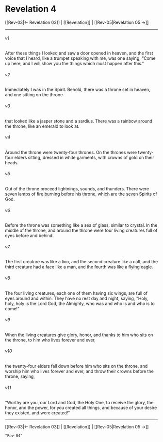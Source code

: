 # Revelation 4

[[Rev-03|← Revelation 03]] | [[Revelation]] | [[Rev-05|Revelation 05 →]]
***



###### v1 
After these things I looked and saw a door opened in heaven, and the first voice that I heard, like a trumpet speaking with me, was one saying, "Come up here, and I will show you the things which must happen after this." 

###### v2 
Immediately I was in the Spirit. Behold, there was a throne set in heaven, and one sitting on the throne 

###### v3 
that looked like a jasper stone and a sardius. There was a rainbow around the throne, like an emerald to look at. 

###### v4 
Around the throne were twenty-four thrones. On the thrones were twenty-four elders sitting, dressed in white garments, with crowns of gold on their heads. 

###### v5 
Out of the throne proceed lightnings, sounds, and thunders. There were seven lamps of fire burning before his throne, which are the seven Spirits of God. 

###### v6 
Before the throne was something like a sea of glass, similar to crystal. In the middle of the throne, and around the throne were four living creatures full of eyes before and behind. 

###### v7 
The first creature was like a lion, and the second creature like a calf, and the third creature had a face like a man, and the fourth was like a flying eagle. 

###### v8 
The four living creatures, each one of them having six wings, are full of eyes around and within. They have no rest day and night, saying, "Holy, holy, holy is the Lord God, the Almighty, who was and who is and who is to come!" 

###### v9 
When the living creatures give glory, honor, and thanks to him who sits on the throne, to him who lives forever and ever, 

###### v10 
the twenty-four elders fall down before him who sits on the throne, and worship him who lives forever and ever, and throw their crowns before the throne, saying, 

###### v11 
"Worthy are you, our Lord and God, the Holy One, to receive the glory, the honor, and the power, for you created all things, and because of your desire they existed, and were created!"

***
[[Rev-03|← Revelation 03]] | [[Revelation]] | [[Rev-05|Revelation 05 →]]

```query 2021-09-27 15:53
"Rev-04"
```